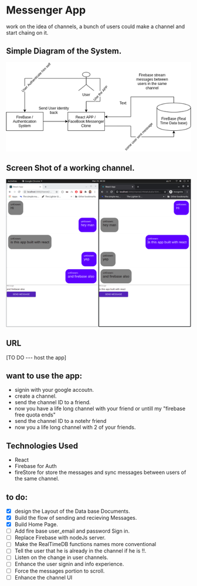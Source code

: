 # Messenger App
work on the idea of channels, a bunch of users could make a channel and start chaing on it.

## Simple Diagram of the System.
![Architecture_Diagram](https://github.com/Ahmed-Araby/Messenger-App/blob/master/facebook_messenger_clone.png)

## Screen Shot of a working channel.
![Channel](https://github.com/Ahmed-Araby/Messenger-App/blob/master/channel.png)

## URL
[TO DO --- host the app] 

## want to use the app:
* signin with your google accoutn.
* create a channel.
* send the channel ID to a friend.
* now you have a life long channel with your friend or untill my "firebase free quota ends"
* send the channel ID to a notehr friend
* now you a life long channel with 2 of your friends.

## Technologies Used
* React
* Firebase for Auth 
* fireStore for store the messages and sync messages between users of the same channel.


## to do:
- [X] design the Layout of the Data base Documents.
- [X] Build the flow of sending and recieving Messages.
- [X] Build Home Page.
- [ ] Add fire base user_email and password Sign in.
- [ ] Replace Firebase with nodeJs server.
- [ ] Make the RealTimeDB functions names more conventional
- [ ] Tell the user that he is already in the channel if he is !!.
- [ ] Listen on the change in user channels.
- [ ] Enhance the user signin and info experience.
- [ ] Force the messages portion to scroll.
- [ ] Enhance the channel UI

